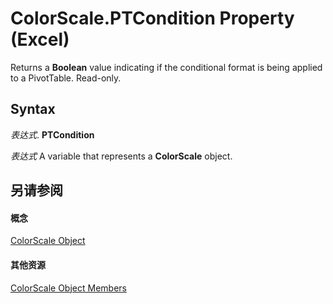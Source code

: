 
# ColorScale.PTCondition Property (Excel)

Returns a  **Boolean** value indicating if the conditional format is being applied to a PivotTable. Read-only.


## Syntax

 _表达式_. **PTCondition**

 _表达式_ A variable that represents a **ColorScale** object.


## 另请参阅


#### 概念


[ColorScale Object](3982b041-9178-7a45-7453-c88963501a3c.md)
#### 其他资源


[ColorScale Object Members](http://msdn.microsoft.com/library/e14df078-3af6-a32e-d66f-3410b7bdb4d4%28Office.15%29.aspx)